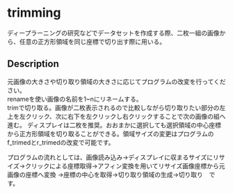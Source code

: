 trimming
====

ディープラーニングの研究などでデータセットを作成する際、二枚一組の画像から、任意の正方形領域を同じ座標で切り出す際に用いる。

## Description
元画像の大きさや切り取り領域の大きさに応じてプログラムの改変を行ってください。  
renameを使い画像の名前を1~nにリネームする。  
trimで切り取る。画像が二枚表示されるので比較しながら切り取りたい部分の左上を左クリック、次に右下を左クリックし右クリックすることで次の画像の組へ進む。
ディスプレイは二枚を推奨。おおまかに選択しても選択領域の中心座標から正方形領域を切り取ることができる。領域サイズの変更はプログラムのf_trimedとr_trimedの改変で可能です。  
  
プログラムの流れとしては、画像読み込み→ディスプレイに収まるサイズにリサイズ→クリックによる座標取得→アフィン変換を用いてリサイズ画像座標から元画像の座標へ変換
→座標の中心を取得→切り取り領域の生成→切り取り　です。
